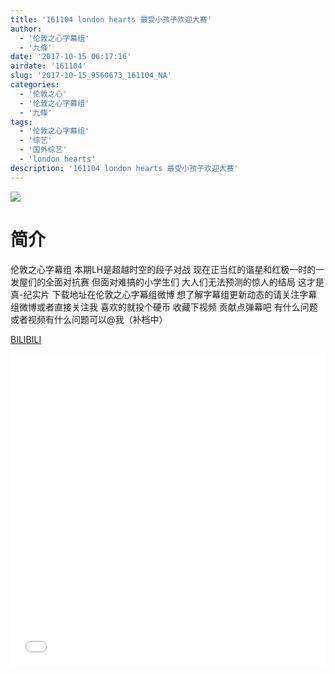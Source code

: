```yaml
---
title: '161104 london hearts 最受小孩子欢迎大赛'
author: 
  - '伦敦之心字幕组'
  - '九條'
date: '2017-10-15 06:17:16'
airdate: '161104'
slug: '2017-10-15_9560673_161104_NA'
categories: 
  - '伦敦之心'
  - '伦敦之心字幕组'
  - '九條'
tags: 
  - '伦敦之心字幕组'
  - '综艺'
  - '国外综艺'
  - 'london hearts'
description: '161104 london hearts 最受小孩子欢迎大赛'
---
```


![](https://i.imgur.com/7G71F9R.jpg)

# 简介  
伦敦之心字幕组
本期LH是超越时空的段子对战 现在正当红的谐星和红极一时的一发屋们的全面对抗赛 但面对难搞的小学生们 大人们无法预测的惊人的结局 这才是真-纪实片 下载地址在伦敦之心字幕组微博 想了解字幕组更新动态的请关注字幕组微博或者直接关注我 喜欢的就投个硬币 收藏下视频 贡献点弹幕吧 有什么问题或者视频有什么问题可以@我（补档中）

  [BILIBILI](https://www.bilibili.com/video/av9560673/)


  <iframe src="//www.bilibili.com/html/html5player.html?cid=15803761&aid=9560673" width="100%" height="500" frameborder="0" allowfullscreen="allowfullscreen"></iframe>
